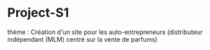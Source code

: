 # Project-S1

thème : Création d'un site pour les auto-entrepreneurs (distributeur indépendant (MLM) centré sur la vente de parfums)
